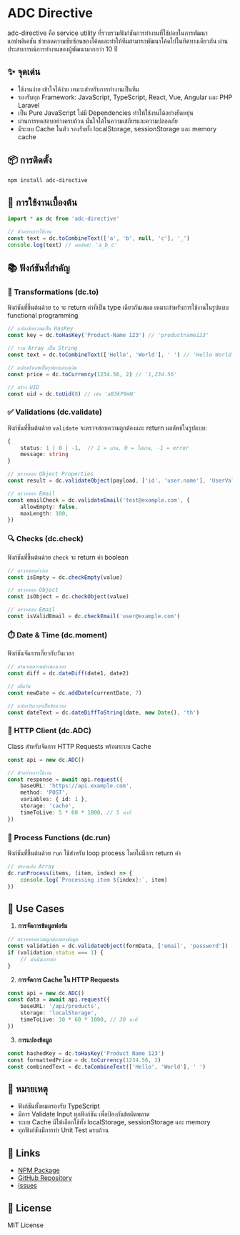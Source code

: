 # ADC Directive

adc-directive คือ service utility ที่รวบรวมฟังก์ชันการทำงานที่ใช้บ่อยในการพัฒนาแอปพลิเคชัน ช่วยลดความซับซ้อนของโค้ดและทำให้ทีมสามารถพัฒนาโค้ดไปในทิศทางเดียวกัน ผ่านประสบการณ์การทำงานของผู้พัฒนามากกว่า 10 ปี

## ✨ จุดเด่น

-   ใช้งานง่าย เข้าใจได้ง่าย เหมาะสำหรับการทำงานเป็นทีม
-   รองรับทุก Framework: JavaScript, TypeScript, React, Vue, Angular และ PHP Laravel
-   เป็น Pure JavaScript ไม่มี Dependencies ทำให้ใช้งานได้อย่างยืดหยุ่น
-   ผ่านการทดสอบอย่างครบถ้วน มั่นใจได้ในความเสถียรและความปลอดภัย
-   มีระบบ Cache ในตัว รองรับทั้ง localStorage, sessionStorage และ memory cache

## 📦 การติดตั้ง

```bash
npm install adc-directive
```

## 🚀 การใช้งานเบื้องต้น

```typescript
import * as dc from 'adc-directive'

// ตัวอย่างการใช้งาน
const text = dc.toCombineText(['a', 'b', null, 'c'], '_')
console.log(text) // ผลลัพธ์: 'a_b_c'
```

## 📚 ฟังก์ชันที่สำคัญ

### 🔄 Transformations (dc.to)

ฟังก์ชันที่ขึ้นต้นด้วย `to` จะ return ค่าที่เป็น type เดียวกันเสมอ เหมาะสำหรับการใช้งานในรูปแบบ functional programming

```typescript
// แปลงข้อความเป็น HasKey
const key = dc.toHasKey('Product-Name 123') // 'productname123'

// รวม Array เป็น String
const text = dc.toCombineText(['Hello', 'World'], ' ') // 'Hello World'

// แปลงตัวเลขเป็นรูปแบบสกุลเงิน
const price = dc.toCurrency(1234.56, 2) // '1,234.56'

// สร้าง UID
const uid = dc.toUid(8) // เช่น 'aB3kP9mN'
```

### ✅ Validations (dc.validate)

ฟังก์ชันที่ขึ้นต้นด้วย `validate` จะตรวจสอบความถูกต้องและ return ผลลัพธ์ในรูปแบบ:

```typescript
{
    status: 1 | 0 | -1,  // 1 = ผ่าน, 0 = ไม่ผ่าน, -1 = error
    message: string
}
```

```typescript
// ตรวจสอบ Object Properties
const result = dc.validateObject(payload, ['id', 'user.name'], 'UserValidation')

// ตรวจสอบ Email
const emailCheck = dc.validateEmail('test@example.com', {
    allowEmpty: false,
    maxLength: 100,
})
```

### 🔍 Checks (dc.check)

ฟังก์ชันที่ขึ้นต้นด้วย `check` จะ return ค่า boolean

```typescript
// ตรวจสอบค่าว่าง
const isEmpty = dc.checkEmpty(value)

// ตรวจสอบ Object
const isObject = dc.checkObject(value)

// ตรวจสอบ Email
const isValidEmail = dc.checkEmail('user@example.com')
```

### ⏱️ Date & Time (dc.moment)

ฟังก์ชันจัดการเกี่ยวกับวันเวลา

```typescript
// คำนวณความต่างของเวลา
const diff = dc.dateDiff(date1, date2)

// เพิ่มวัน
const newDate = dc.addDate(currentDate, 7)

// แปลงวันเวลาเป็นข้อความ
const dateText = dc.dateDiffToString(date, new Date(), 'th')
```

### 🔄 HTTP Client (dc.ADC)

Class สำหรับจัดการ HTTP Requests พร้อมระบบ Cache

```typescript
const api = new dc.ADC()

// ตัวอย่างการใช้งาน
const response = await api.request({
    baseURL: 'https://api.example.com',
    method: 'POST',
    variables: { id: 1 },
    storage: 'cache',
    timeToLive: 5 * 60 * 1000, // 5 นาที
})
```

### 🏃 Process Functions (dc.run)

ฟังก์ชันที่ขึ้นต้นด้วย `run` ใช้สำหรับ loop process โดยไม่มีการ return ค่า

```typescript
// ทำงานกับ Array
dc.runProcess(items, (item, index) => {
    console.log(`Processing item ${index}:`, item)
})
```

## 🎯 Use Cases

1. **การจัดการข้อมูลฟอร์ม**

```typescript
// ตรวจสอบความถูกต้องของข้อมูล
const validation = dc.validateObject(formData, ['email', 'password'])
if (validation.status === 1) {
    // ดำเนินการต่อ
}
```

2. **การจัดการ Cache ใน HTTP Requests**

```typescript
const api = new dc.ADC()
const data = await api.request({
    baseURL: '/api/products',
    storage: 'localStorage',
    timeToLive: 30 * 60 * 1000, // 30 นาที
})
```

3. **การแปลงข้อมูล**

```typescript
const hashedKey = dc.toHasKey('Product Name 123')
const formattedPrice = dc.toCurrency(1234.56, 2)
const combinedText = dc.toCombineText(['Hello', 'World'], ' ')
```

## 📝 หมายเหตุ

-   ฟังก์ชันทั้งหมดรองรับ TypeScript
-   มีการ Validate Input ทุกฟังก์ชัน เพื่อป้องกันข้อผิดพลาด
-   ระบบ Cache มีให้เลือกใช้ทั้ง localStorage, sessionStorage และ memory
-   ทุกฟังก์ชันมีการทำ Unit Test ครบถ้วน

## 🔗 Links

-   [NPM Package](https://www.npmjs.com/package/adc-directive)
-   [GitHub Repository](https://github.com/secwind-dev/ADC-Directive)
-   [Issues](https://github.com/secwind-dev/ADC-Directive/issues)

## 📄 License

MIT License
